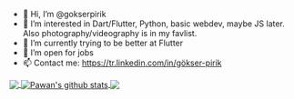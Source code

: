 - 👋 Hi, I’m @gokserpirik
- 👀 I’m interested in Dart/Flutter, Python, basic webdev, maybe JS later. Also photography/videography is in my favlist.
- 🌱 I’m currently trying to be better at Flutter 
- 💞️ I’m open for jobs
- 📫 Contact me: https://tr.linkedin.com/in/gökser-pirik

<a href="https://github.com/gokserpirik">
  <img align="center" src="https://github-readme-stats.vercel.app/api/top-langs/?username=gokserpirik&theme=light&hide_langs_below=1" />
</a>
<a href="https://github.com/gokserpirik">
 <img align="center" src="https://github-readme-stats.vercel.app/api?username=gokserpirik&show_icons=true&theme=light&line_height=27" alt="Pawan's github stats"/>
</a>
<a href="https://github.com/gokserpirik/twitter_ui_flutter">
  <img align="center" src="https://github-readme-stats.vercel.app/api/pin/?username=gokserpirik&repo=twitter_ui_flutter&theme=dark" />



<!---
gokserpirik/gokserpirik is a ✨ special ✨ repository because its `README.md` (this file) appears on your GitHub profile.
You can click the Preview link to take a look at your changes.
--->
